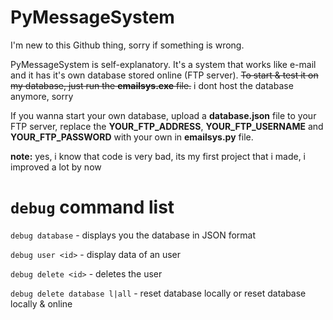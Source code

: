 # PyMessageSystem

I'm new to this Github thing, sorry if something is wrong.

PyMessageSystem is self-explanatory. 
It's a system that works like e-mail and it has it's own database stored online (FTP server).
~~To start & test it on my database, just run the **emailsys.exe** file.~~ i dont host the database anymore, sorry

If you wanna start your own database, upload a **database.json** file to your FTP server, replace the **YOUR_FTP_ADDRESS**, **YOUR_FTP_USERNAME** and **YOUR_FTP_PASSWORD** with your own in **emailsys.py** file.

**note:** yes, i know that code is very bad, its my first project that i made, i improved a lot by now

# `debug` command list
`debug database` - displays you the database in JSON format

`debug user <id>` - display data of an user

`debug delete <id>` - deletes the user

`debug delete database l|all` - reset database locally or reset database locally & online
